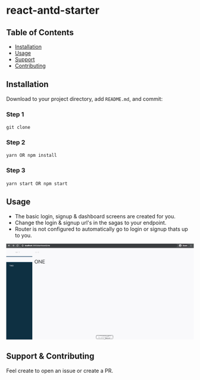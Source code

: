 # react-antd-starter


## Table of Contents

- [Installation](#installation)
- [Usage](#usage)
- [Support](#support)
- [Contributing](#contributing)

## Installation

Download to your project directory, add `README.md`, and commit:

### Step 1
```
git clone
```

### Step 2
```
yarn OR npm install
```

### Step 3
```
yarn start OR npm start
```

## Usage

- The basic login, signup & dashboard screens are created for you.
- Change the login & signup url's in the sagas to your endpoint.
- Router is not configured to automatically go to login or signup thats up to you.

![](react-antd-starter.gif)

## Support & Contributing

Feel create to open an issue or create a PR.
